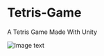 # Tetris-Game
A Tetris Game Made With Unity

![Image text](https://raw.github.com/nongzhang/Tetris-Game/master/DemoPicture/terist.gif)